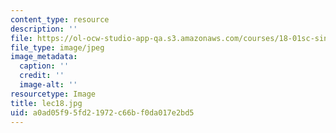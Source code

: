 ```yaml
---
content_type: resource
description: ''
file: https://ol-ocw-studio-app-qa.s3.amazonaws.com/courses/18-01sc-single-variable-calculus-fall-2010/a0ad05f95fd21972c66bf0da017e2bd5_lec18.jpg
file_type: image/jpeg
image_metadata:
  caption: ''
  credit: ''
  image-alt: ''
resourcetype: Image
title: lec18.jpg
uid: a0ad05f9-5fd2-1972-c66b-f0da017e2bd5
---
```

